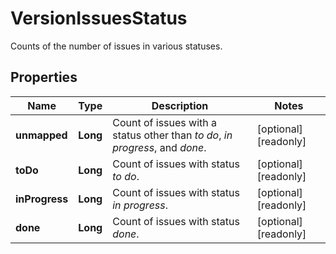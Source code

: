 

# VersionIssuesStatus

Counts of the number of issues in various statuses.

## Properties

Name | Type | Description | Notes
------------ | ------------- | ------------- | -------------
**unmapped** | **Long** | Count of issues with a status other than *to do*, *in progress*, and *done*. |  [optional] [readonly]
**toDo** | **Long** | Count of issues with status *to do*. |  [optional] [readonly]
**inProgress** | **Long** | Count of issues with status *in progress*. |  [optional] [readonly]
**done** | **Long** | Count of issues with status *done*. |  [optional] [readonly]



